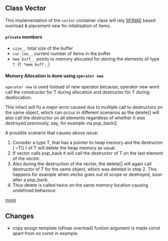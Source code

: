 ## Class Vector

This implementation of the `vector` container class will rely [SFINAE](https://en.wikipedia.org/wiki/Substitution_failure_is_not_an_error) based overload & placement new for intialisation of items.

#### `private` members

* `size__` total size of the buffer
* `cur_len__` current number of items in the buffer
* `mem_buff__` points to memory allocated for storing the elements of type `T`. (`T *mem_buff__`)

#### Memory Allocation is done using `operator new`

`operator new` is used instead of new operator because,
operator new wont call the constructor for T during allocation
and destructor for T during deallocation. 

This infact will fix a major error caused due to
multiple call to destructors on the same object, 
which can occur in different scenarios as the delete[] will also
call the destructor on all elements regardless of whether 
it was destroyed previously, say, for example via pop_back().

A possible scenario that causes above issue:

1. Consider a type T, that has a pointer to heap memory and the destructor ( ~T() ) of T will delete the heap memory as usual. 
2. If vector<T> calls pop_back it will call the destructor of T on the last element of the vector.
3. Also during the destruction of the vector, the delete[] will again call destructor of T for the same object, which was deleted in step 2. This happens for example when vector goes out of scope or destroyed, soon after a pop_back.
4. Thus delete is called twice on the same memory location causing undefined behaviour.

[more](https://stackoverflow.com/q/17344727/6792356)

## Changes

* copy assign template (sfinae overload) funtion argument is made const apart from no const in example.

